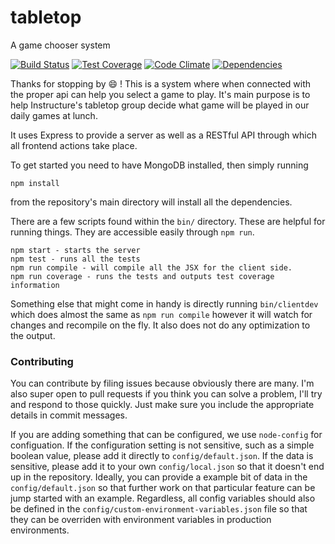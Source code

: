 # tabletop
A game chooser system

[![Build Status](https://travis-ci.org/claydiffrient/tabletop.svg)](https://travis-ci.org/claydiffrient/tabletop)
[![Test Coverage](https://codeclimate.com/github/claydiffrient/tabletop/badges/coverage.svg)](https://codeclimate.com/github/claydiffrient/tabletop)
[![Code Climate](https://codeclimate.com/github/claydiffrient/tabletop/badges/gpa.svg)](https://codeclimate.com/github/claydiffrient/tabletop)
[![Dependencies](https://david-dm.org/claydiffrient/tabletop.svg)](https://david-dm.org/claydiffrient/tabletop)

Thanks for stopping by :smile: !  This is a system where when connected with the proper api can help you
select a game to play.  It's main purpose is to help Instructure's tabletop group decide what game will be
played in our daily games at lunch.

It uses Express to provide a server as well as a RESTful API through which all frontend actions take place.

To get started you need to have MongoDB installed, then simply running   
```
npm install
```    
from the repository's main directory will install all the dependencies.

There are a few scripts found within the `bin/` directory.  These are helpful for running things.  They are accessible easily
through `npm run`.

```
npm start - starts the server
npm test - runs all the tests
npm run compile - will compile all the JSX for the client side.
npm run coverage - runs the tests and outputs test coverage information
```
Something else that might come in handy is directly running `bin/clientdev` which does almost the same as `npm run compile` 
however it will watch for changes and recompile on the fly.  It also does not do any optimization to the output.




### Contributing

You can contribute by filing issues because obviously there are many.  I'm also super open to pull requests if you think you can solve
a problem, I'll try and respond to those quickly.  Just make sure you include the appropriate details in commit messages.

If you are adding something that can be configured, we use `node-config` for configuation.  If the configuration setting is not sensitive, such as a simple boolean value, please add it directly to `config/default.json`.  If the data is sensitive, please add it to your own `config/local.json` so that it doesn't end up in the repository.  Ideally, you can provide a example bit of data in the `config/default.json` so that further work on that particular feature can be jump started with an example.  Regardless, all config variables should also be defined in the `config/custom-environment-variables.json` file so that they can be overriden with environment variables in production environments.
